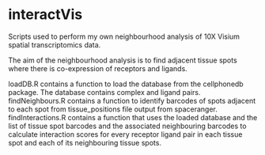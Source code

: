 # interactVis

Scripts used to perform my own neighbourhood analysis of 10X Visium spatial transcriptomics data.

The aim of the neighbourhood analysis is to find adjacent tissue spots where there is co-expression of receptors and ligands.

loadDB.R contains a function to load the database from the cellphonedb package. The database contains complex and ligand pairs.
findNeighbours.R contains a function to identify barcodes of spots adjacent to each spot from tissue_positions file output from spaceranger.
findInteractions.R contains a function that uses the loaded database and the list of tissue spot barcodes and the associated neighbouring barcodes to calculate interaction scores for every receptor ligand pair in each tissue spot and each of its neighbouring tissue spots.
